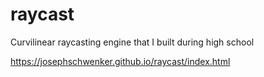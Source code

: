 # raycast
Curvilinear raycasting engine that I built during high school

https://josephschwenker.github.io/raycast/index.html
